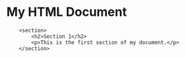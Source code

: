 <!DOCTYPE html>
</head>
<body>
    <div class="container">
        <h1>My HTML Document</h1>
        
        <section>
            <h2>Section 1</h2>
            <p>This is the first section of my document.</p>
        </section>
<style>
    .section-bg {
        background: moccassin;
        padding: 20px;
        width: 400px;
        line-height: 1.7 em;
        
        <section>
            <h2>Section 2</h2>
            <p>This is the second section of my document.</p>
        </section>
        
        <section>
            <h2>Section 3</h2>
            <p>This is the third section of my document.</p>
        </section>
    </div>
</body>
</html>

           
        
        
           

       

    





